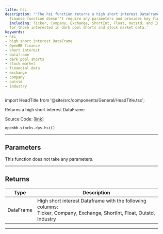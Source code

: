 ```yaml
---
title: hsi
description: "'The hsi function returns a high short interest DataFrame. This OpenBB"
  finance function doesn''t require any parameters and provides key financial data
  including: Ticker, Company, Exchange, ShortInt, Float, Outstd, and Industry. Ideal
  for those interested in dark pool shorts and stock market data.'
keywords:
- hsi
- high short interest DataFrame
- OpenBB finance
- short interest
- dataframe
- dark pool shorts
- stock market
- financial data
- exchange
- company
- outstd
- industry
---
```


import HeadTitle from '@site/src/components/General/HeadTitle.tsx';

<HeadTitle title="stocks.dps.hsi - Reference | OpenBB SDK Docs" />

Returns a high short interest DataFrame

Source Code: [[link](https://github.com/OpenBB-finance/OpenBBTerminal/tree/main/openbb_terminal/stocks/dark_pool_shorts/shortinterest_model.py#L18)]

```python
openbb.stocks.dps.hsi()
```

---

## Parameters

This function does not take any parameters.

---

## Returns

| Type | Description |
| ---- | ----------- |
| DataFrame | High short interest Dataframe with the following columns:<br/>Ticker, Company, Exchange, ShortInt, Float, Outstd, Industry |
---
